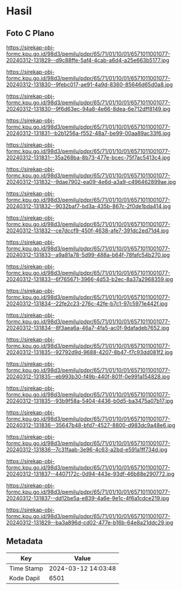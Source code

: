 # Hasil

## Foto C Plano

https://sirekap-obj-formc.kpu.go.id/98d3/pemilu/pdpr/65/71/01/10/01/6571011001077-20240312-131829--d9c88ffe-5af4-4cab-a6d4-a25e663b5177.jpg

https://sirekap-obj-formc.kpu.go.id/98d3/pemilu/pdpr/65/71/01/10/01/6571011001077-20240312-131830--9febc017-ae91-4a9d-8360-85646d65d0a8.jpg

https://sirekap-obj-formc.kpu.go.id/98d3/pemilu/pdpr/65/71/01/10/01/6571011001077-20240312-131830--9f6d63ec-94a8-4e66-8dea-6e712dff8149.jpg

https://sirekap-obj-formc.kpu.go.id/98d3/pemilu/pdpr/65/71/01/10/01/6571011001077-20240312-131831--b2b1256a-f552-48a7-be99-00aa89ac33f6.jpg

https://sirekap-obj-formc.kpu.go.id/98d3/pemilu/pdpr/65/71/01/10/01/6571011001077-20240312-131831--35a268ba-8b73-477e-bcec-75f7ac5413c4.jpg

https://sirekap-obj-formc.kpu.go.id/98d3/pemilu/pdpr/65/71/01/10/01/6571011001077-20240312-131832--9dae7902-ea09-4e6d-a3a9-c496462899ae.jpg

https://sirekap-obj-formc.kpu.go.id/98d3/pemilu/pdpr/65/71/01/10/01/6571011001077-20240312-131832--9032baf7-bd3a-435b-867c-2f0de1bda414.jpg

https://sirekap-obj-formc.kpu.go.id/98d3/pemilu/pdpr/65/71/01/10/01/6571011001077-20240312-131832--ce7dccf9-450f-4638-afe7-391dc2ed71d4.jpg

https://sirekap-obj-formc.kpu.go.id/98d3/pemilu/pdpr/65/71/01/10/01/6571011001077-20240312-131833--a9a81a78-5d99-488a-b64f-78fafc54b270.jpg

https://sirekap-obj-formc.kpu.go.id/98d3/pemilu/pdpr/65/71/01/10/01/6571011001077-20240312-131833--6f765671-3966-4d53-b2ec-8a37a2968359.jpg

https://sirekap-obj-formc.kpu.go.id/98d3/pemilu/pdpr/65/71/01/10/01/6571011001077-20240312-131834--22fe2c23-276c-42fe-b7c1-97c5971e442f.jpg

https://sirekap-obj-formc.kpu.go.id/98d3/pemilu/pdpr/65/71/01/10/01/6571011001077-20240312-131834--8f3aea6a-46a7-4fa5-ac0f-9dafadeb7652.jpg

https://sirekap-obj-formc.kpu.go.id/98d3/pemilu/pdpr/65/71/01/10/01/6571011001077-20240312-131835--92792d9d-9688-4207-8b47-f7c93dd081f2.jpg

https://sirekap-obj-formc.kpu.go.id/98d3/pemilu/pdpr/65/71/01/10/01/6571011001077-20240312-131835--eb993b30-f49b-440f-801f-0e991a154828.jpg

https://sirekap-obj-formc.kpu.go.id/98d3/pemilu/pdpr/65/71/01/10/01/6571011001077-20240312-131835--93b9f58a-5404-4436-b0d5-ba3475a07b17.jpg

https://sirekap-obj-formc.kpu.go.id/98d3/pemilu/pdpr/65/71/01/10/01/6571011001077-20240312-131836--35647b48-bfd7-4527-8800-d983dc9a48e6.jpg

https://sirekap-obj-formc.kpu.go.id/98d3/pemilu/pdpr/65/71/01/10/01/6571011001077-20240312-131836--7c31faab-3e96-4c63-a2bd-e591a1ff734d.jpg

https://sirekap-obj-formc.kpu.go.id/98d3/pemilu/pdpr/65/71/01/10/01/6571011001077-20240312-131837--4407172c-0d94-443e-93df-46b88e290772.jpg

https://sirekap-obj-formc.kpu.go.id/98d3/pemilu/pdpr/65/71/01/10/01/6571011001077-20240312-131837--dd12be5a-e839-4a6e-9e1c-4f6a1cdce219.jpg

https://sirekap-obj-formc.kpu.go.id/98d3/pemilu/pdpr/65/71/01/10/01/6571011001077-20240312-131829--ba3a896d-cd02-477e-b16b-64e8a21ddc29.jpg


## Metadata

| Key        | Value               |
| ---------- | ------------------- |
| Time Stamp | 2024-03-12 14:03:48 |
| Kode Dapil | 6501                |



